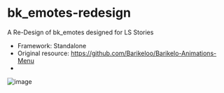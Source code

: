 # bk_emotes-redesign

A Re-Design of bk_emotes designed for LS Stories 

- Framework: Standalone 
- Original resource: https://github.com/Barikeloo/Barikelo-Animations-Menu
- 
![image](https://user-images.githubusercontent.com/104170844/227681826-338f98e7-2dd9-4806-8e5f-42a51bd90411.png)
